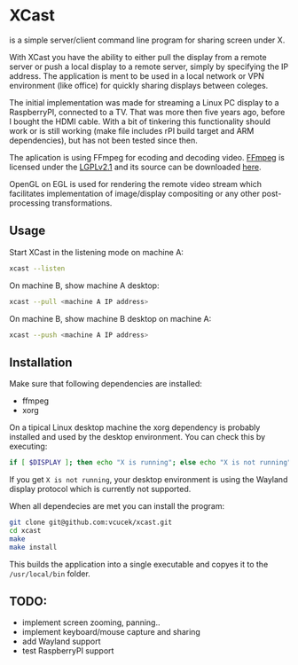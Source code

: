# XCast
is a simple server/client command line program for sharing screen under X.

With XCast you have the ability to either pull the display from a remote server or push a local display to a remote server, simply by specifying the IP address.
The application is ment to be used in a local network or VPN environment (like office) for quickly sharing displays between coleges.

The initial implementation was made for streaming a Linux PC display to a RaspberryPI, connected to a TV.
That was more then five years ago, before I bought the HDMI cable. With a bit of tinkering this functionality should work or is still working (make file includes rPI build target and ARM dependencies), but has not been tested since then.

The aplication is using FFmpeg for ecoding and decoding video.
<a href=http://ffmpeg.org>FFmpeg</a> is licensed under the <a href=http://www.gnu.org/licenses/old-licenses/lgpl-2.1.html>LGPLv2.1</a> and its source can be downloaded <a href=link_to_your_sources>here</a>.

OpenGL on EGL is used for rendering the remote video stream which facilitates implementation of image/display compositing or any other post-processing transformations.

## Usage

Start XCast in the listening mode on machine A:
```bash
xcast --listen
```

On machine B, show machine A desktop:
```bash
xcast --pull <machine A IP address>
```

On machine B, show machine B desktop on machine A:
```bash
xcast --push <machine A IP address>
```

## Installation

Make sure that following dependencies are installed:
- ffmpeg
- xorg

On a tipical Linux desktop machine the xorg dependency is probably installed and used by the desktop environment.
You can check this by executing:
```bash
if [ $DISPLAY ]; then echo "X is running"; else echo "X is not running"; fi
```
If you get `X is not running`, your desktop environment is using the Wayland display protocol which is currently not supported. 

When all dependecies are met you can install the program:
```bash
git clone git@github.com:vcucek/xcast.git
cd xcast
make
make install
```
This builds the application into a single executable and copyes it to the `/usr/local/bin` folder.

## TODO:
- implement screen zooming, panning..
- implement keyboard/mouse capture and sharing
- add Wayland support
- test RaspberryPI support

